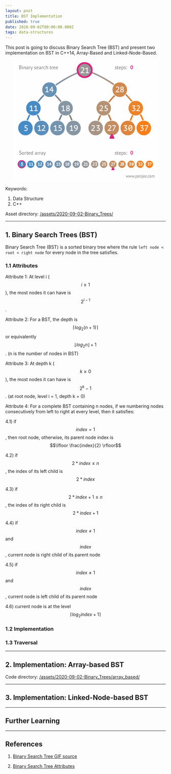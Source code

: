 ```yaml
---
layout: post
title: BST Implementation
published: true
date: 2020-09-02T00:00:00.000Z
tags: data-structures
---
```


This post is going to discuss Binary Search Tree (BST) and present two implementation on BST in C++14, Array-Based and Linked-Node-Based.
<p align="center">
<img src="/assets/2020-09-02-Binary_Trees/gifs/binary-search-tree.gif" alt="Binary Search Tree animation" width="450" >
</p>

Keywords:

1. Data Structure
2. C++

Asset directory: [/assets/2020-09-02-Binary_Trees/](https://github.com/Yixuan-Lee/yixuan-lee.github.io/tree/master/assets/2020-09-02-Binary_Trees)

<!--more-->

---

## 1. Binary Search Trees (BST)

Binary Search Tree (BST) is a sorted binary tree where the rule `left node < root < right node` for every node in the tree satisfies.

### 1.1 Attributes

Attribute 1: At level i ($$i \geq 1$$), the most nodes it can have is $$2^{i-1}$$.

Attribute 2: For a BST, the depth is $$\lceil log_2(n+1) \rceil$$ or equivalently $$\lfloor log_2{n} \rfloor + 1$$. (n is the number of nodes in BST)

Attribute 3: At depth k ($$k \geq 0$$), the most nodes it can have is $$2^k - 1$$. (at root node, level i = 1, depth k = 0)

Attribute 4: For a complete BST containing n nodes, if we numbering nodes consecutively from left to right at every level, then it satisfies:

4.1) if $$index = 1$$, then root node, otherwise, its parent node index is $$\lfloor \frac{index}{2} \rfloor$$

4.2) if $$2 * index \leq n$$, the index of its left child is $$2 * index$$

4.3) if $$2 * index + 1 \leq n$$, the index of its right child is $$2 * index + 1$$

4.4) if $$index \neq 1$$ and $$index % 2 == 1$$, current node is right child of its parent node

4.5) if $$index \neq 1$$ and $$index % 2 == 0$$, current node is left child of its parent node

4.6) current node is at the level $$\lceil log_2{index} + 1 \rceil$$



### 1.2 Implementation

### 1.3 Traversal





---

## 2. Implementation: Array-based BST

Code directory: [/assets/2020-09-02-Binary_Trees/array_based/](https://github.com/Yixuan-Lee/yixuan-lee.github.io/tree/master/assets/2020-09-02-Binary_Trees/src/array_based)


---

## 3. Implementation: Linked-Node-based BST

---

## Further Learning

---

## References

1. [Binary Search Tree GIF source](https://blog.penjee.com/5-gifs-to-understand-binary-search-tree/)

2. [Binary Search Tree Attributes](https://www.cnblogs.com/WindSun/p/10859055.html)
